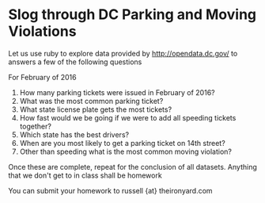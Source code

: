 # Slog through DC Parking and Moving Violations

Let us use ruby to explore data provided by http://opendata.dc.gov/ to answers a few of the following questions

For February of 2016
1. How many parking tickets were issued in February of 2016? 
2. What was the most common parking ticket? 
3. What state license plate gets the most tickets?
4. How fast would we be going if we were to add all speeding tickets together? 
5. Which state has the best drivers?
6. When are you most likely to get a parking ticket on 14th street?
7. Other than speeding what is the most common moving violation?

Once these are complete, repeat for the conclusion of all datasets. Anything that we don't get to in class shall be homework

You can submit your homework to russell {at} theironyard.com